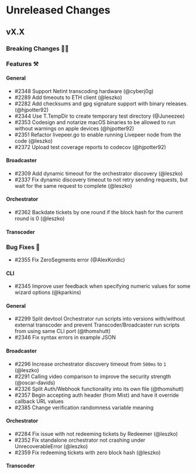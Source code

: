 # Unreleased Changes

## vX.X

### Breaking Changes 🚨🚨

### Features ⚒

#### General
- \#2348 Support Netint transcoding hardware (@cyberj0g)
- \#2289 Add timeouts to ETH client (@leszko)
- \#2282 Add checksums and gpg signature support with binary releases. (@hjpotter92)
- \#2344 Use T.TempDir to create temporary test directory (@Juneezee)
- \#2353 Codesign and notarize macOS binaries to be allowed to run without warnings on apple devices (@hjpotter92)
- \#2351 Refactor livepeer.go to enable running Livepeer node from the code (@leszko)
- \#2372 Upload test coverage reports to codecov (@hjpotter92)

#### Broadcaster
- \#2309 Add dynamic timeout for the orchestrator discovery (@leszko)
- \#2337 Fix dynamic discovery timeout to not retry sending requests, but wait for the same request to complete (@leszko)

#### Orchestrator
- \#2362 Backdate tickets by one round if the block hash for the current round is 0 (@leszko)

#### Transcoder

### Bug Fixes 🐞
- \#2355 Fix ZeroSegments error (@AlexKordic)

#### CLI
- \#2345 Improve user feedback when specifying numeric values for some wizard options (@kparkins)

#### General
- \#2299 Split devtool Orchestrator run scripts into versions with/without external transcoder and prevent Transcoder/Broadcaster run scripts from using same CLI port (@thomshutt)
- \#2346 Fix syntax errors in example JSON

#### Broadcaster
- \#2296 Increase orchestrator discovery timeout from `500ms` to `1` (@leszko)
- \#2291 Calling video comparison to improve the security strength (@oscar-davids)
- \#2326 Split Auth/Webhook functionality into its own file (@thomshutt)
- \#2357 Begin accepting auth header (from Mist) and have it override callback URL values
- \#2385 Change verification randomness variable meaning

#### Orchestrator
- \#2284 Fix issue with not redeeming tickets by Redeemer (@leszko)
- \#2352 Fix standalone orchestrator not crashing under UnrecoverableError (@leszko)
- \#2359 Fix redeeming tickets with zero block hash (@leszko)

#### Transcoder
